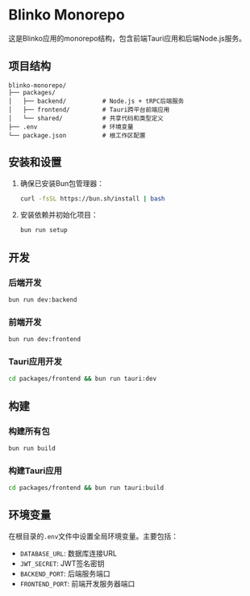 # Blinko Monorepo

这是Blinko应用的monorepo结构，包含前端Tauri应用和后端Node.js服务。

## 项目结构

```
blinko-monorepo/
├── packages/
│   ├── backend/          # Node.js + tRPC后端服务
│   ├── frontend/         # Tauri跨平台前端应用
│   └── shared/           # 共享代码和类型定义
├── .env                  # 环境变量
└── package.json          # 根工作区配置
```

## 安装和设置

1. 确保已安装Bun包管理器：
   ```bash
   curl -fsSL https://bun.sh/install | bash
   ```

2. 安装依赖并初始化项目：
   ```bash
   bun run setup
   ```

## 开发

### 后端开发
```bash
bun run dev:backend
```

### 前端开发
```bash
bun run dev:frontend
```

### Tauri应用开发
```bash
cd packages/frontend && bun run tauri:dev
```

## 构建

### 构建所有包
```bash
bun run build
```

### 构建Tauri应用
```bash
cd packages/frontend && bun run tauri:build
```

## 环境变量

在根目录的`.env`文件中设置全局环境变量。主要包括：

- `DATABASE_URL`: 数据库连接URL
- `JWT_SECRET`: JWT签名密钥
- `BACKEND_PORT`: 后端服务端口
- `FRONTEND_PORT`: 前端开发服务器端口 